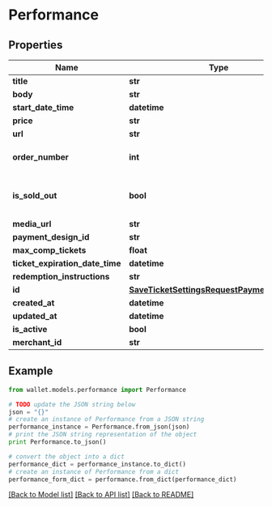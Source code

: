 # Performance


## Properties

Name | Type | Description | Notes
------------ | ------------- | ------------- | -------------
**title** | **str** |  | 
**body** | **str** |  | 
**start_date_time** | **datetime** |  | 
**price** | **str** |  | 
**url** | **str** |  | 
**order_number** | **int** | Stores the order number | 
**is_sold_out** | **bool** | Denotes if the event has been sold out | 
**media_url** | **str** |  | [optional] 
**payment_design_id** | **str** |  | [optional] 
**max_comp_tickets** | **float** |  | [optional] 
**ticket_expiration_date_time** | **datetime** |  | [optional] 
**redemption_instructions** | **str** |  | [optional] 
**id** | [**SaveTicketSettingsRequestPaymentDesignID**](SaveTicketSettingsRequestPaymentDesignID.md) |  | 
**created_at** | **datetime** |  | 
**updated_at** | **datetime** |  | 
**is_active** | **bool** |  | 
**merchant_id** | **str** |  | 

## Example

```python
from wallet.models.performance import Performance

# TODO update the JSON string below
json = "{}"
# create an instance of Performance from a JSON string
performance_instance = Performance.from_json(json)
# print the JSON string representation of the object
print Performance.to_json()

# convert the object into a dict
performance_dict = performance_instance.to_dict()
# create an instance of Performance from a dict
performance_form_dict = performance.from_dict(performance_dict)
```
[[Back to Model list]](../README.md#documentation-for-models) [[Back to API list]](../README.md#documentation-for-api-endpoints) [[Back to README]](../README.md)



